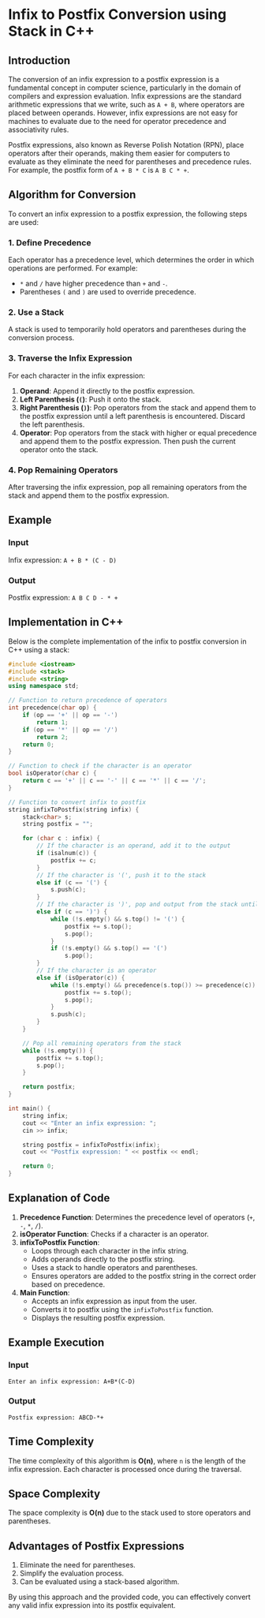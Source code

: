 # Infix to Postfix Conversion using Stack in C++

## Introduction
The conversion of an infix expression to a postfix expression is a fundamental concept in computer science, particularly in the domain of compilers and expression evaluation. Infix expressions are the standard arithmetic expressions that we write, such as `A + B`, where operators are placed between operands. However, infix expressions are not easy for machines to evaluate due to the need for operator precedence and associativity rules.

Postfix expressions, also known as Reverse Polish Notation (RPN), place operators after their operands, making them easier for computers to evaluate as they eliminate the need for parentheses and precedence rules. For example, the postfix form of `A + B * C` is `A B C * +`.

## Algorithm for Conversion
To convert an infix expression to a postfix expression, the following steps are used:

### 1. Define Precedence
Each operator has a precedence level, which determines the order in which operations are performed. For example:
- `*` and `/` have higher precedence than `+` and `-`.
- Parentheses `(` and `)` are used to override precedence.

### 2. Use a Stack
A stack is used to temporarily hold operators and parentheses during the conversion process.

### 3. Traverse the Infix Expression
For each character in the infix expression:
1. **Operand**: Append it directly to the postfix expression.
2. **Left Parenthesis (`(`)**: Push it onto the stack.
3. **Right Parenthesis (`)`)**: Pop operators from the stack and append them to the postfix expression until a left parenthesis is encountered. Discard the left parenthesis.
4. **Operator**: Pop operators from the stack with higher or equal precedence and append them to the postfix expression. Then push the current operator onto the stack.

### 4. Pop Remaining Operators
After traversing the infix expression, pop all remaining operators from the stack and append them to the postfix expression.

## Example
### Input
Infix expression: `A + B * (C - D)`

### Output
Postfix expression: `A B C D - * +`

## Implementation in C++
Below is the complete implementation of the infix to postfix conversion in C++ using a stack:

```cpp
#include <iostream>
#include <stack>
#include <string>
using namespace std;

// Function to return precedence of operators
int precedence(char op) {
    if (op == '+' || op == '-')
        return 1;
    if (op == '*' || op == '/')
        return 2;
    return 0;
}

// Function to check if the character is an operator
bool isOperator(char c) {
    return c == '+' || c == '-' || c == '*' || c == '/';
}

// Function to convert infix to postfix
string infixToPostfix(string infix) {
    stack<char> s;
    string postfix = "";

    for (char c : infix) {
        // If the character is an operand, add it to the output
        if (isalnum(c)) {
            postfix += c;
        }
        // If the character is '(', push it to the stack
        else if (c == '(') {
            s.push(c);
        }
        // If the character is ')', pop and output from the stack until '(' is found
        else if (c == ')') {
            while (!s.empty() && s.top() != '(') {
                postfix += s.top();
                s.pop();
            }
            if (!s.empty() && s.top() == '(')
                s.pop();
        }
        // If the character is an operator
        else if (isOperator(c)) {
            while (!s.empty() && precedence(s.top()) >= precedence(c)) {
                postfix += s.top();
                s.pop();
            }
            s.push(c);
        }
    }

    // Pop all remaining operators from the stack
    while (!s.empty()) {
        postfix += s.top();
        s.pop();
    }

    return postfix;
}

int main() {
    string infix;
    cout << "Enter an infix expression: ";
    cin >> infix;

    string postfix = infixToPostfix(infix);
    cout << "Postfix expression: " << postfix << endl;

    return 0;
}
```

## Explanation of Code
1. **Precedence Function**: Determines the precedence level of operators (`+`, `-`, `*`, `/`).
2. **isOperator Function**: Checks if a character is an operator.
3. **infixToPostfix Function**:
   - Loops through each character in the infix string.
   - Adds operands directly to the postfix string.
   - Uses a stack to handle operators and parentheses.
   - Ensures operators are added to the postfix string in the correct order based on precedence.
4. **Main Function**:
   - Accepts an infix expression as input from the user.
   - Converts it to postfix using the `infixToPostfix` function.
   - Displays the resulting postfix expression.

## Example Execution
### Input
```
Enter an infix expression: A+B*(C-D)
```

### Output
```
Postfix expression: ABCD-*+
```

## Time Complexity
The time complexity of this algorithm is **O(n)**, where `n` is the length of the infix expression. Each character is processed once during the traversal.

## Space Complexity
The space complexity is **O(n)** due to the stack used to store operators and parentheses.

## Advantages of Postfix Expressions
1. Eliminate the need for parentheses.
2. Simplify the evaluation process.
3. Can be evaluated using a stack-based algorithm.

By using this approach and the provided code, you can effectively convert any valid infix expression into its postfix equivalent.
